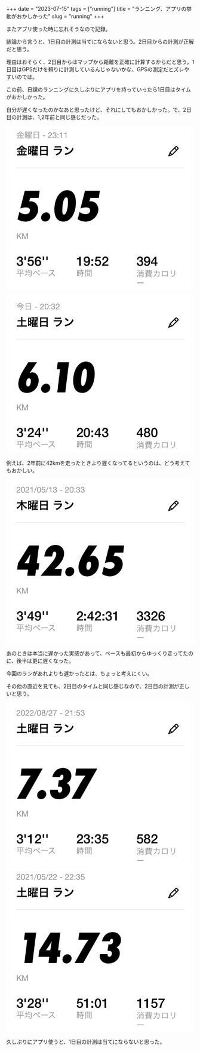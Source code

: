 +++
date = "2023-07-15"
tags = ["running"]
title = "ランニング、アプリの挙動がおかしかった"
slug = "running"
+++

またアプリ使った時に忘れそうなので記録。

結論から言うと、1日目の計測は当てにならないと思う。2日目からの計測が正解だと思う。

理由はおそらく、2日目からはマップから距離を正確に計算するからだと思う。1日目はGPSだけを頼りに計測しているんじゃないかな、GPSの測定だとズレやすいのでは。

この前、日課のランニングに久しぶりにアプリを持っていったら1日目はタイムがおかしかった。

自分が遅くなったのかなあと思ったけど、それにしてもおかしかった。で、2日目の計測は、1,2年前と同じ感じだった。

![](https://raw.githubusercontent.com/syui/img/master/other/nike_running_20230715_0002.jpg)

![](https://raw.githubusercontent.com/syui/img/master/other/nike_running_20230715_0001.jpg)

例えば、2年前に42kmを走ったときより遅くなってるというのは、どう考えてもおかしい。

![](https://raw.githubusercontent.com/syui/img/master/other/nike_running_20230715_0005.jpg)

あのときは本当に遅かった実感があって、ペースも最初からゆっくり走ってたのに、後半は更に遅くなった。

今回のランがあれよりも遅かったとは、ちょっと考えにくい。

その他の直近を見ても、2日目のタイムと同じ感じなので、2日目の計測が正しいと思う。

![](https://raw.githubusercontent.com/syui/img/master/other/nike_running_20230715_0003.jpg)
![](https://raw.githubusercontent.com/syui/img/master/other/nike_running_20230715_0004.jpg)

久しぶりにアプリ使うと、1日目の計測は当てにならないと思った。

